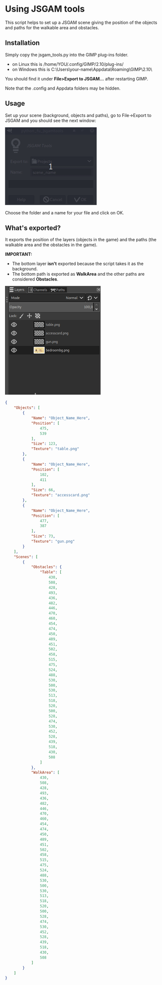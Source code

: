 # Using JSGAM tools

This script helps to set up a JSGAM scene giving the position of the objects and paths for the walkable area and obstacles.

## Installation

Simply copy the jsgam_tools.py into the GIMP plug-ins folder.

- on Linux this is /home/YOU/.config/GIMP/2.10/plug-ins/
- on Windows this is C:\Users\your-name\Appdata\Roaming\GIMP\2.10\

You should find it under **File>Export to JSGAM...** after restarting GIMP.

Note that the .config and Appdata folders may be hidden.


## Usage

Set up your scene (background, objects and paths), go to File->Export to JSGAM and you should see the next window:

![](imgs/export.gif)

Choose the folder and a name for your file and click on OK.

## What's exported?

It exports the position of the layers (objects in the game) and the paths (the walkable area and the obstacles in the game).

**IMPORTANT:**

- The bottom layer **isn't** exported because the script takes it as the background.
- The bottom path is exported as **WalkArea** and the other paths are considered **Obstacles**.

![](imgs/layers.gif)
```json
{
    "Objects": [
        {
            "Name": "Object_Name_Here",
            "Position": [
                475,
                539
            ],
            "Size": 123,
            "Texture": "table.png"
        },
        {
            "Name": "Object_Name_Here",
            "Position": [
                102,
                411
            ],
            "Size": 66,
            "Texture": "accesscard.png"
        },
        {
            "Name": "Object_Name_Here",
            "Position": [
                477,
                387
            ],
            "Size": 73,
            "Texture": "gun.png"
        }
    ],
    "Scenes": [
        {
            "Obstacles": {
                "Table": [
                    430,
                    508,
                    428,
                    493,
                    436,
                    482,
                    446,
                    470,
                    460,
                    454,
                    474,
                    450,
                    489,
                    451,
                    502,
                    458,
                    515,
                    475,
                    524,
                    488,
                    530,
                    500,
                    530,
                    513,
                    518,
                    520,
                    500,
                    528,
                    474,
                    530,
                    452,
                    528,
                    439,
                    518,
                    430,
                    508
                ]
            },
            "WalkArea": [
                430,
                508,
                428,
                493,
                436,
                482,
                446,
                470,
                460,
                454,
                474,
                450,
                489,
                451,
                502,
                458,
                515,
                475,
                524,
                488,
                530,
                500,
                530,
                513,
                518,
                520,
                500,
                528,
                474,
                530,
                452,
                528,
                439,
                518,
                430,
                508
            ]
        }
    ]
}
```
